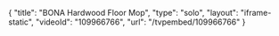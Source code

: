{
    "title": "BONA Hardwood Floor Mop",
    "type": "solo",
    "layout": "iframe-static",
    "videoId": "109966766",
    "url": "\/tvpembed\/109966766"
}